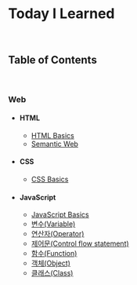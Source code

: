 # Today I Learned


<br />


## Table of Contents


<br />


### Web

- #### HTML

  - [HTML Basics](/HTML/01_HTML_Basics.md)
  - [Semantic Web](/HTML/02_Semantic_Web.md)

- #### CSS

  - [CSS Basics](/CSS/01_CSS_Basics.md)

- #### JavaScript

  - [JavaScript Basics](/JavaScript/01_JavaScript_Basics.md)
  - [변수(Variable)](/JavaScript/02_variable.md)
  - [연산자(Operator)](/JavaScript/03_operator.md)
  - [제어문(Control flow statement)](/JavaScript/04_control.md)
  - [함수(Function)](/JavaScript/05_function.md)
  - [객체(Object)](/JavaScript/06_object.md)
  - [클래스(Class)](/JavaScript/07_class.md)